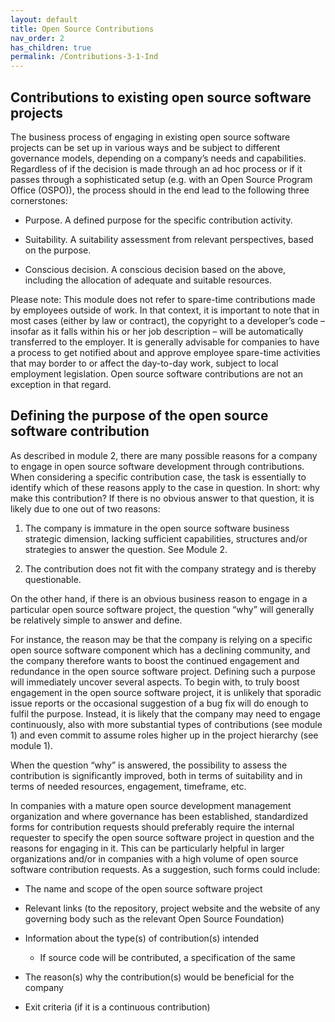 ```yaml
---
layout: default
title: Open Source Contributions
nav_order: 2
has_children: true
permalink: /Contributions-3-1-Ind
---
```


## Contributions to existing open source software projects

The business process of engaging in existing open source software projects can be set up in various ways and be subject to different governance models, depending on a company’s needs and capabilities.
Regardless of if the decision is made through an ad hoc process or if it passes through a sophisticated setup (e.g. with an Open Source Program Office (OSPO)), the process should in the end lead to the following three cornerstones:

* Purpose. A defined purpose for the specific contribution activity.

* Suitability. A suitability assessment from relevant perspectives, based on the purpose.

* Conscious decision. A conscious decision based on the above, including the allocation of adequate and suitable resources.

Please note: This module does not refer to spare-time contributions made by employees outside of work. In that context, it is important to note that in most cases (either by law or contract), the copyright to a developer’s code – insofar as it falls within his or her job description – will be automatically transferred to the employer. It is generally advisable for companies to have a process to get notified about and approve employee spare-time activities that may border to or affect the day-to-day work, subject to local employment legislation. Open source software contributions are not an exception in that regard.

## Defining the purpose of the open source software contribution

As described in module 2, there are many possible reasons for a company to engage in open source software development through contributions. When considering a specific contribution case, the task is essentially to identify which of these reasons apply to the case in question. In short: why make this contribution?
If there is no obvious answer to that question, it is likely due to one out of two reasons:

1. The company is immature in the open source software business strategic dimension, lacking sufficient capabilities, structures and/or strategies to answer the question.
See Module 2.

1. The contribution does not fit with the company strategy and is thereby questionable.

On the other hand, if there is an obvious business reason to engage in a particular open source software project, the question “why” will generally be relatively simple to answer and define.

For instance, the reason may be that the company is relying on a specific open source software component which has a declining community, and the company therefore wants to boost the continued engagement and redundance in the open source software project. Defining such a purpose will immediately uncover several aspects. To begin with, to truly boost engagement in the open source software project, it is unlikely that sporadic issue reports or the occasional suggestion of a bug fix will do enough to fulfil the purpose. Instead, it is likely that the company may need to engage continuously, also with more substantial types of contributions (see module 1) and even commit to assume roles higher up in the project hierarchy (see module 1).

When the question “why” is answered, the possibility to assess the contribution is significantly improved, both in terms of suitability and in terms of needed resources, engagement, timeframe, etc.

In companies with a mature open source development management organization and where governance has been established, standardized forms for contribution requests should preferably require the internal requester to specify the open source software project in question and the reasons for engaging in it. This can be particularly helpful in larger organizations and/or in companies with a high volume of open source software contribution requests. As a suggestion, such forms could include:

* The name and scope of the open source software project

* Relevant links (to the repository, project website and the website of any governing body such as the relevant Open Source Foundation)

* Information about the type(s) of contribution(s) intended

  * If source code will be contributed, a specification of the same

* The reason(s) why the contribution(s) would be beneficial for the company

* Exit criteria (if it is a continuous contribution)
